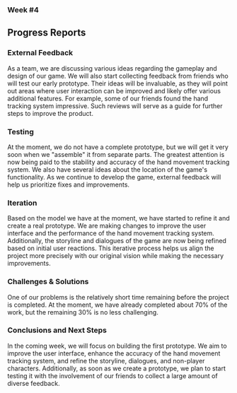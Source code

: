 ### Week #4

## Progress Reports

### External Feedback

As a team, we are discussing various ideas regarding the gameplay and design of our game. We will also start collecting feedback from friends who will test our early prototype. Their ideas will be invaluable, as they will point out areas where user interaction can be improved and likely offer various additional features. For example, some of our friends found the hand tracking system impressive. Such reviews will serve as a guide for further steps to improve the product.

### Testing 

At the moment, we do not have a complete prototype, but we will get it very soon when we "assemble" it from separate parts. The greatest attention is now being paid to the stability and accuracy of the hand movement tracking system. We also have several ideas about the location of the game's functionality. As we continue to develop the game, external feedback will help us prioritize fixes and improvements.

### Iteration 

Based on the model we have at the moment, we have started to refine it and create a real prototype. We are making changes to improve the user interface and the performance of the hand movement tracking system. Additionally, the storyline and dialogues of the game are now being refined based on initial user reactions. This iterative process helps us align the project more precisely with our original vision while making the necessary improvements.

### Challenges & Solutions

One of our problems is the relatively short time remaining before the project is completed. At the moment, we have already completed about 70% of the work, but the remaining 30% is no less challenging.

### Conclusions and Next Steps

In the coming week, we will focus on building the first prototype. We aim to improve the user interface, enhance the accuracy of the hand movement tracking system, and refine the storyline, dialogues, and non-player characters. Additionally, as soon as we create a prototype, we plan to start testing it with the involvement of our friends to collect a large amount of diverse feedback.
